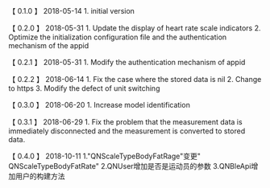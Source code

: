 【 0.1.0 】    2018-05-14
        1. initial version
        
【 0.2.0 】    2018-05-31
        1. Update the display of heart rate scale indicators
        2. Optimize the initialization configuration file and the authentication mechanism of the appid

【 0.2.1 】    2018-05-31
        1. Modify the authentication mechanism of appid

【 0.2.2 】    2018-06-14
        1. Fix the case where the stored data is nil
        2. Change to https
        3. Modify the defect of unit switching

【 0.3.0 】    2018-06-20
        1. Increase model identification
        
【 0.3.1 】    2018-06-29
        1. Fix the problem that the measurement data is immediately disconnected and the measurement is converted to stored data.

【 0.4.0 】    2018-10-11
        1."QNScaleTypeBodyFatRage"变更" QNScaleTypeBodyFatRate"
        2.QNUser增加是否是运动员的参数
        3.QNBleApi增加用户的构建方法
